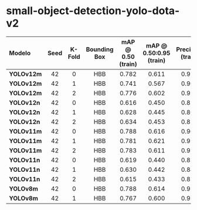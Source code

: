 # small-object-detection-yolo-dota-v2

| Modelo       | Seed | K-Fold | Bounding Box | mAP @ 0.50 (train) | mAP @ 0.50:0.95 (train) | Precision (train) | Recall (train) | mAP @ 0.50 (val) | mAP @ 0.50:0.95 (val) | Precision (val) | Recall (val) | mAP @ 0.50 (test) | mAP @ 0.50:0.95 (test) | Precision (test) | Recall (test) | Latência (CPU) | Loss Final (train) | Loss Final (val) | Tamanho do Arquivo |
| :----------- | :--: | :----: | :----------: | :----------------: | :---------------------: | :---------------: | :------------: | :--------------: | :-------------------: | :-------------: | :----------: | :---------------: | :--------------------: | :--------------: | :-----------: | :------------: | :----------------: | :--------------: | :----------------: |
| **YOLOv12m** |  42  |    0   |      HBB     |        0.782       |          0.611          |       0.915       |      0.707     |       0.578      |         0.383         |      0.809      |     0.525    |       0.574       |          0.396         |       0.851      |     0.510     |     744 ms     |        2.080       |       2.948      |       40.8 MB      |
| **YOLOv12m** | 42 | 1 | HBB | 0.741 | 0.567 | 0.901 | 0.662 | 0.585 | 0.397 | 0.741 | 0.527 | 0.573 | 0.386 | 0.819 | 0.494 | 817 ms | 2.111 | 2.964 | 40.8 MB |
| **YOLOv12m** | 42 | 2 | HBB | 0.776 | 0.602 | 0.915 | 0.700 | 0.559 | 0.386 | 0.725 | 0.514 | 0.563 | 0.390 | 0.781 | 0.497 | 753 ms | 2.090 | 2.955 | 40.8 MB |
| **YOLOv12n** | 42 | 0 | HBB | 0.616 | 0.450 | 0.871 | 0.545 | 0.492 | 0.311 | 0.764 | 0.447 | 0.492 | 0.322 | 0.776 | 0.436 | 121 ms | 2.729 | 3.338 | 5.5 MB |
| **YOLOv12n** | 42 | 1 | HBB | 0.628 | 0.445 | 0.807 | 0.567 | 0.491 | 0.318 | 0.683 | 0.435 | 0.463 | 0.306 | 0.743 | 0.413 | 127 ms | 2.768 | 3.370 | 5.5 MB |
| **YOLOv12n** | 42 | 2 | HBB | 0.634 | 0.453 | 0.858 | 0.568 | 0.477 | 0.312 | 0.698 | 0.435 | 0.489 | 0.316 | 0.792 | 0.433 | 113 ms | 2.756 | 3.347 | 5.6 MB |
| **YOLOv11m** | 42 | 0 | HBB | 0.788 | 0.616 | 0.909 | 0.709 | 0.587 | 0.385 | 0.725 | 0.532 | 0.601 | 0.413 | 0.849 | 0.526 | 398 ms | 2.069 | 2.946 | 40.6 MB |
| **YOLOv11m** | 42 | 1 | HBB | 0.781 | 0.621 | 0.933 | 0.705 | 0.597 | 0.405 | 0.783 | 0.532 | 0.595 | 0.405 | 0.773 | 0.516 | 411 ms | 2.089 | 2.954 | 40.6 MB |
| **YOLOv11m** | 42 | 2 | HBB | 0.783 | 0.611 | 0.912 | 0.710 | 0.568 | 0.391 | 0.713 | 0.517 | 0.575 | 0.392 | 0.863 | 0.490 | 402 ms | 2.081 | 2.955 | 40.6 MB |
| **YOLOv11n** | 42 | 0 | HBB | 0.619 | 0.440 | 0.828 | 0.559 | 0.481 | 0.302 | 0.728 | 0.441 | 0.481 | 0.310 | 0.788 | 0.426 | 54 ms | 2.830 | 3.387 | 5.5 MB |
| **YOLOv11n** | 42 | 1 | HBB | 0.630 | 0.442 | 0.844 | 0.564 | 0.486 | 0.318 | 0.691 | 0.434 | 0.480 | 0.305 | 0.775 | 0.421 | 54 ms | 2.872 | 3.400 | 5.5 MB |
| **YOLOv11n** | 42 | 2 | HBB | 0.615 | 0.433 | 0.821 | 0.553 | 0.472 | 0.311 | 0.683 | 0.425 | 0.475 | 0.307 | 0.772 | 0.429 | 59 ms | 2.870 | 3.374 | 5.5 MB |
| **YOLOv8m** | 42 | 0 | HBB | 0.788 | 0.614 | 0.913 | 0.721 | 0.559 | 0.366 | 0.828 | 0.493 | 0.568 | 0.387 | 0.839 | 0.500 | 333 ms | 2.057 | 3.033 | 52.1 MB |
| **YOLOv8m** | 42 | 1 | HBB | 0.767 | 0.600 | 0.926 | 0.696 | 0.574 | 0.386 | 0.741 | 0.522 | 0.561 | 0.374 | 0.829 | 0.492 | 329 ms | 2.081 | 3.038 | 52.1 MB |
